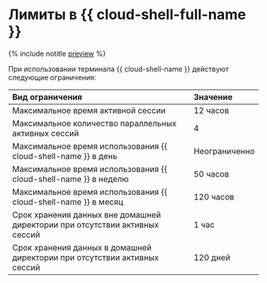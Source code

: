 # Лимиты в {{ cloud-shell-full-name }}

{% include notitle [preview](../../../_includes/note-preview.md) %}

При использовании терминала {{ cloud-shell-name }} действуют следующие ограничения:

| Вид ограничения                                                             | Значение      |
|:----------------------------------------------------------------------------|:--------------|
| Максимальное время активной сессии                                          | 12 часов      |
| Максимальное количество параллельных активных сессий                        | 4             |
| Максимальное время использования {{ cloud-shell-name }} в день              | Неограниченно |
| Максимальное время использования {{ cloud-shell-name }} в неделю            | 50 часов      |
| Максимальное время использования {{ cloud-shell-name }} в месяц             | 120 часов     |
| Срок хранения данных вне домашней директории при отсутствии активных сессий | 1 час         |
| Срок хранения данных в домашней директории при отсутствии активных сессий   | 120 дней      |
